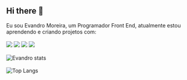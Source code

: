 ## Hi there 🫡

Eu sou Evandro Moreira, um Programador Front End, atualmente estou aprendendo e criando projetos com:
<br/>
<br/>
   <img src="https://img.shields.io/badge/HTML5-E34F26?style=for-the-badge&logo=html5&logoColor=white">
   <img src="https://img.shields.io/badge/CSS3-1572B6?style=for-the-badge&logo=css3&logoColor=white">
   <img src="https://img.shields.io/badge/JavaScript-F7DF1E?style=for-the-badge&logo=JavaScript&logoColor=white">
   <img src="https://img.shields.io/badge/React-20232A?style=for-the-badge&logo=react&logoColor=61DAFB">
<br/>
<br/>
![Evandro stats](https://github-readme-stats.vercel.app/api?username=vando2106&show_icons=true&theme=tokyonight)
<br/>
<br/>
![Top Langs](https://github-readme-stats.vercel.app/api/top-langs/?username=vando2106&show_icons=true&theme=tokyonight)






